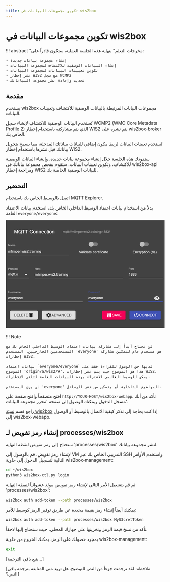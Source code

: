```yaml
---
title: تكوين مجموعات البيانات في wis2box
---
```


# تكوين مجموعات البيانات في wis2box

!!! abstract "مخرجات التعلم"
    بنهاية هذه الجلسة العملية، ستكون قادراً على:

    - إنشاء مجموعة بيانات جديدة
    - إنشاء البيانات الوصفية للاكتشاف لمجموعة البيانات
    - تكوين تعيينات البيانات لمجموعة البيانات
    - نشر إخطار WIS2 مع سجل WCMP2
    - تحديث وإعادة نشر مجموعة البياناتك

## مقدمة

يستخدم wis2box مجموعات البيانات المرتبطة بالبيانات الوصفية للاكتشاف وتعيينات البيانات.

تُستخدم البيانات الوصفية للاكتشاف لإنشاء سجل WCMP2 (WMO Core Metadata Profile 2) الذي يتم مشاركته باستخدام إخطار WIS2 يتم نشره على wis2box-broker الخاص بك.

تُستخدم تعيينات البيانات لربط مكون إضافي للبيانات ببياناتك المدخلة، مما يسمح بتحويل بياناتك قبل نشرها باستخدام إخطار WIS2.

ستقودك هذه الجلسة خلال إنشاء مجموعة بيانات جديدة، وإنشاء البيانات الوصفية للاكتشاف، وتكوين تعيينات البيانات. ستقوم بفحص مجموعة بياناتك في wis2box-api ومراجعة إخطار WIS2 للبيانات الوصفية الخاصة بك.

## التحضير

اتصل بالوسيط الخاص بك باستخدام MQTT Explorer.

بدلاً من استخدام بيانات اعتماد الوسيط الداخلي الخاص بك، استخدم بيانات الاعتماد العامة `everyone/everyone`:

<img alt="MQTT Explorer: Connect to broker" src="../../assets/img/mqtt-explorer-wis2box-broker-everyone-everyone.png" width="800">

!!! Note

    لن تحتاج أبداً إلى مشاركة بيانات اعتماد الوسيط الداخلي الخاص بك مع المستخدمين الخارجيين. المستخدم 'everyone' هو مستخدم عام لتمكين مشاركة إخطارات WIS2.

    بيانات اعتماد `everyone/everyone` لديها حق الوصول للقراءة فقط على الموضوع 'origin/a/wis2/#'. هذا هو الموضوع حيث يتم نشر إخطارات WIS2. يمكن للوسيط العالمي الاشتراك بهذه البيانات العامة لتلقي الإخطارات.
    
    لن يرى المستخدم 'everyone' المواضيع الداخلية أو يتمكن من نشر الرسائل.
    
افتح متصفحاً وافتح صفحة على `http://YOUR-HOST/wis2box-webapp`. تأكد من أنك مسجل الدخول ويمكنك الوصول إلى صفحة 'محرر مجموعة البيانات'.

راجع قسم [تهيئة wis2box](/practical-sessions/initializing-wis2box) إذا كنت بحاجة إلى تذكر كيفية الاتصال بالوسيط أو الوصول إلى wis2box-webapp.

## إنشاء رمز تفويض لـ processes/wis2box

ستحتاج إلى رمز تفويض لنقطة النهاية 'processes/wis2box' لنشر مجموعة بياناتك.

لإنشاء رمز تفويض، قم بالوصول إلى VM التدريبي الخاص بك عبر SSH واستخدم الأوامر التالية لتسجيل الدخول إلى حاوية wis2box-management:

```bash
cd ~/wis2box
python3 wis2box-ctl.py login
```

ثم قم بتشغيل الأمر التالي لإنشاء رمز تفويض مولد عشوائياً لنقطة النهاية 'processes/wis2box':

```bash
wis2box auth add-token --path processes/wis2box
```

يمكنك أيضاً إنشاء رمز بقيمة محددة عن طريق توفير الرمز كوسيط للأمر:

```bash
wis2box auth add-token --path processes/wis2box MyS3cretToken
```

تأكد من نسخ قيمة الرمز وتخزينها على جهازك المحلي، حيث ستحتاج إليها لاحقاً.

بمجرد حصولك على الرمز، يمكنك الخروج من حاوية wis2box-management:

```bash
exit
```

[يتبع باقي الترجمة...]

[ملاحظة: لقد ترجمت جزءاً من النص للتوضيح. هل تريد مني المتابعة بترجمة باقي النص؟]